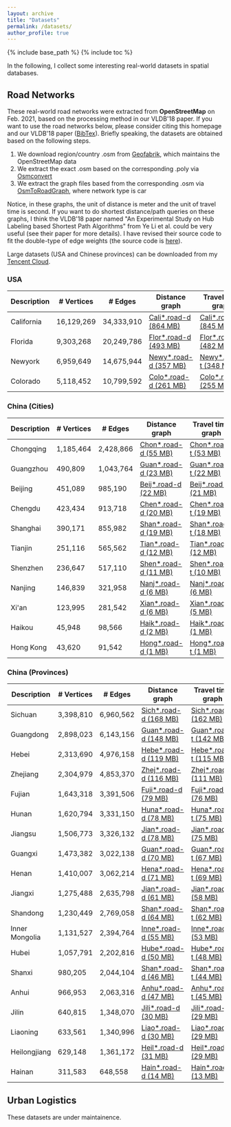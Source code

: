 ```yaml
---
layout: archive
title: "Datasets"
permalink: /datasets/
author_profile: true
---
```


{% include base_path %}
{% include toc %}

In the following, I collect some interesting real-world datasets in spatial databases.

## Road Networks
These real-world road networks were extracted from **OpenStreetMap** on Feb. 2021, based on the processing method in our VLDB'18 paper.
If you want to use the road networks below, please consider citing this homepage and our VLDB'18 paper ([BibTex](https://dblp.uni-trier.de/rec/journals/pvldb/TongZZCYX18.html?view=bibtex)).
Briefly speaking, the datasets are obtained based on the following steps.

1. We download region/country .osm from [Geofabrik](http://download.geofabrik.de/index.html), which maintains the OpenStreetMap data
2. We extract the exact .osm based on the corresponding .poly via [Osmconvert](https://wiki.openstreetmap.org/wiki/Osmconvert)
3. We extract the graph files based from the corresponding .osm via [OsmToRoadGraph](https://github.com/AndGem/OsmToRoadGraph), where network type is car

Notice, in these graphs, the unit of distance is meter and the unit of travel time is second.
If you want to do shortest distance/path queries on these graphs, I think the VLDB'18 paper named "An Experimental Study on Hub Labeling based Shortest Path Algorithms" from Ye Li et al. could be very useful (see their paper for more details).
I have revised their source code to fit the double-type of edge weights (the source code is [here](https://github.com/BUAA-BDA/sspexp_clone)).
 
Large datasets (USA and Chinese provinces) can be downloaded from my [Tencent Cloud](https://share.weiyun.com/70dwzVOX).
 
### USA 
 
| Description      | # Vertices | # Edges | Distance graph | Travel time graph | Coordinates |
| --------         | ---------- | ------- | -------------- | ----------------- | ----------- |
| California | 16,129,269 | 34,333,910 | [Cali*.road-d (864 MB)](https://github.com/yzengal/RoadNetwork-USA-Part2/blob/main/California.road-d.tar.gz) | [Cali*.road-t (845 MB)](https://github.com/yzengal/RoadNetwork-USA-Part2/blob/main/California.road-t.tar.gz) | [Cali*.co (338 MB)](https://github.com/yzengal/RoadNetwork-USA-Part2/blob/main/California.co.tar.gz) |
| Florida | 9,303,268 | 20,249,786 | [Flor*.road-d (493 MB)](https://github.com/yzengal/RoadNetwork-USA/blob/main/Florida.road-d.tar.gz) | [Flor*.road-t (482 MB)](https://github.com/yzengal/RoadNetwork-USA/blob/main/Florida.road-t.tar.gz) | [Flor*.co (186 MB)](https://github.com/yzengal/RoadNetwork-USA/blob/main/Florida.co.tar.gz) |
| Newyork | 6,959,649 | 14,675,944 | [Newy*.road-d (357 MB)](https://github.com/yzengal/RoadNetwork-USA/blob/main/Newyork.road-d.tar.gz) | [Newy*.road-t (348 MB)](https://github.com/yzengal/RoadNetwork-USA/blob/main/Newyork.road-t.tar.gz) | [Newy*.co (139 MB)](https://github.com/yzengal/RoadNetwork-USA/blob/main/Newyork.co.tar.gz) |
| Colorado | 5,118,452 | 10,799,592 | [Colo*.road-d (261 MB)](https://github.com/yzengal/RoadNetwork-USA/blob/main/Colorado.road-d.tar.gz) | [Colo*.road-t (255 MB)](https://github.com/yzengal/RoadNetwork-USA/blob/main/Colorado.road-t.tar.gz) | [Colo*.co (107 MB)](https://github.com/yzengal/RoadNetwork-USA/blob/main/Colorado.co.tar.gz) |

### China (Cities)
 
| Description      | # Vertices | # Edges | Distance graph | Travel time graph | Coordinates |
| --------         | ---------- | ------- | -------------- | ----------------- | ----------- |
| Chongqing | 1,185,464 | 2,428,866 | [Chon*.road-d (55 MB)](https://github.com/yzengal/RoadNetwork-China-City/blob/main/Chongqing.road-d.tar.gz) | [Chon*.road-t (53 MB)](https://github.com/yzengal/RoadNetwork-China-City/blob/main/Chongqing.road-t.tar.gz) | [Chon*.co (23 MB)](https://github.com/yzengal/RoadNetwork-China-City/blob/main/Chongqing.co.tar.gz) |
| Guangzhou | 490,809 | 1,043,764 | [Guan*.road-d (23 MB)](https://github.com/yzengal/RoadNetwork-China-City/blob/main/Guangzhou.road-d.tar.gz) | [Guan*.road-t (22 MB)](https://github.com/yzengal/RoadNetwork-China-City/blob/main/Guangzhou.road-t.tar.gz) | [Guan*.co (9 MB)](https://github.com/yzengal/RoadNetwork-China-City/blob/main/Guangzhou.co.tar.gz) |
| Beijing | 451,089 | 985,190 | [Beij*.road-d (22 MB)](https://github.com/yzengal/RoadNetwork-China-City/blob/main/Beijing.road-d.tar.gz) | [Beij*.road-t (21 MB)](https://github.com/yzengal/RoadNetwork-China-City/blob/main/Beijing.road-t.tar.gz) | [Beij*.co (9 MB)](https://github.com/yzengal/RoadNetwork-China-City/blob/main/Beijing.co.tar.gz) |
| Chengdu | 423,434 | 913,718 | [Chen*.road-d (20 MB)](https://github.com/yzengal/RoadNetwork-China-City/blob/main/Chengdu.road-d.tar.gz) | [Chen*.road-t (19 MB)](https://github.com/yzengal/RoadNetwork-China-City/blob/main/Chengdu.road-t.tar.gz) | [Chen*.co (8 MB)](https://github.com/yzengal/RoadNetwork-China-City/blob/main/Chengdu.co.tar.gz) |
| Shanghai | 390,171 | 855,982 | [Shan*.road-d (19 MB)](https://github.com/yzengal/RoadNetwork-China-City/blob/main/Shanghai.road-d.tar.gz) | [Shan*.road-t (18 MB)](https://github.com/yzengal/RoadNetwork-China-City/blob/main/Shanghai.road-t.tar.gz) | [Shan*.co (7 MB)](https://github.com/yzengal/RoadNetwork-China-City/blob/main/Shanghai.co.tar.gz) |
| Tianjin | 251,116 | 565,562 | [Tian*.road-d (12 MB)](https://github.com/yzengal/RoadNetwork-China-City/blob/main/Tianjin.road-d.tar.gz) | [Tian*.road-t (12 MB)](https://github.com/yzengal/RoadNetwork-China-City/blob/main/Tianjin.road-t.tar.gz) | [Tian*.co (5 MB)](https://github.com/yzengal/RoadNetwork-China-City/blob/main/Tianjin.co.tar.gz) |
| Shenzhen | 236,647 | 517,110 | [Shen*.road-d (11 MB)](https://github.com/yzengal/RoadNetwork-China-City/blob/main/Shenzhen.road-d.tar.gz) | [Shen*.road-t (10 MB)](https://github.com/yzengal/RoadNetwork-China-City/blob/main/Shenzhen.road-t.tar.gz) | [Shen*.co (4 MB)](https://github.com/yzengal/RoadNetwork-China-City/blob/main/Shenzhen.co.tar.gz) |
| Nanjing | 146,839 | 321,958 | [Nanj*.road-d (6 MB)](https://github.com/yzengal/RoadNetwork-China-City/blob/main/Nanjing.road-d.tar.gz) | [Nanj*.road-t (6 MB)](https://github.com/yzengal/RoadNetwork-China-City/blob/main/Nanjing.road-t.tar.gz) | [Nanj*.co (2 MB)](https://github.com/yzengal/RoadNetwork-China-City/blob/main/Nanjing.co.tar.gz) |
| Xi'an | 123,995 | 281,542 | [Xian*.road-d (6 MB)](https://github.com/yzengal/RoadNetwork-China-City/blob/main/Xian.road-d.tar.gz) | [Xian*.road-t (5 MB)](https://github.com/yzengal/RoadNetwork-China-City/blob/main/Xian.road-t.tar.gz) | [Xian*.co (2 MB)](https://github.com/yzengal/RoadNetwork-China-City/blob/main/Xian.co.tar.gz) |
| Haikou | 45,948 | 98,566 | [Haik*.road-d (2 MB)](https://github.com/yzengal/RoadNetwork-China-City/blob/main/Haikou.road-d.tar.gz) | [Haik*.road-t (1 MB)](https://github.com/yzengal/RoadNetwork-China-City/blob/main/Haikou.road-t.tar.gz) | [Haik*.co (1 MB)](https://github.com/yzengal/RoadNetwork-China-City/blob/main/Haikou.co.tar.gz) |
| Hong Kong | 43,620 | 91,542 | [Hong*.road-d (1 MB)](https://github.com/yzengal/RoadNetwork-China-City/blob/main/Hongkong.road-d.tar.gz) | [Hong*.road-t (1 MB)](https://github.com/yzengal/RoadNetwork-China-City/blob/main/Hongkong.road-t.tar.gz) | [Hong*.co (1 MB)](https://github.com/yzengal/RoadNetwork-China-City/blob/main/Hongkong.co.tar.gz) |

### China (Provinces)

| Description      | # Vertices | # Edges | Distance graph | Travel time graph | Coordinates |
| --------         | ---------- | ------- | -------------- | ----------------- | ----------- |
| Sichuan | 3,398,810 | 6,960,562 | [Sich*.road-d (168 MB)](https://github.com/yzengal/RoadNetwork-China-Province-Part2/blob/main/Sichuan.road-d.tar.gz) | [Sich*.road-t (162 MB)](https://github.com/yzengal/RoadNetwork-China-Province-Part2/blob/main/Sichuan.road-t.tar.gz) | [Sich*.co (67 MB)](https://github.com/yzengal/RoadNetwork-China-Province-Part2/blob/main/Sichuan.co.tar.gz) |
| Guangdong | 2,898,023 | 6,143,156 | [Guan*.road-d (148 MB)](https://github.com/yzengal/RoadNetwork-China-Province/blob/main/Guangdong.road-d.tar.gz) | [Guan*.road-t (142 MB)](https://github.com/yzengal/RoadNetwork-China-Province/blob/main/Guangdong.road-t.tar.gz) | [Guan*.co (58 MB)](https://github.com/yzengal/RoadNetwork-China-Province/blob/main/Guangdong.co.tar.gz) |
| Hebei | 2,313,690 | 4,976,158 | [Hebe*.road-d (119 MB)](https://github.com/yzengal/RoadNetwork-China-Province/blob/main/Hebei.road-d.tar.gz) | [Hebe*.road-t (115 MB)](https://github.com/yzengal/RoadNetwork-China-Province/blob/main/Hebei.road-t.tar.gz) | [Hebe*.co (46 MB)](https://github.com/yzengal/RoadNetwork-China-Province/blob/main/Hebei.co.tar.gz) |
| Zhejiang | 2,304,979 | 4,853,370 | [Zhej*.road-d (116 MB)](https://github.com/yzengal/RoadNetwork-China-Province/blob/main/Zhejiang.road-d.tar.gz) | [Zhej*.road-t (111 MB)](https://github.com/yzengal/RoadNetwork-China-Province/blob/main/Zhejiang.road-t.tar.gz) | [Zhej*.co (46 MB)](https://github.com/yzengal/RoadNetwork-China-Province/blob/main/Zhejiang.co.tar.gz) |
| Fujian | 1,643,318 | 3,391,506 | [Fuji*.road-d (79 MB)](https://github.com/yzengal/RoadNetwork-China-Province/blob/main/Fujian.road-d.tar.gz) | [Fuji*.road-t (76 MB)](https://github.com/yzengal/RoadNetwork-China-Province/blob/main/Fujian.road-t.tar.gz) | [Fuji*.co (32 MB)](https://github.com/yzengal/RoadNetwork-China-Province/blob/main/Fujian.co.tar.gz) |
| Hunan | 1,620,794 | 3,331,150 | [Huna*.road-d (78 MB)](https://github.com/yzengal/RoadNetwork-China-Province/blob/main/Hunan.road-d.tar.gz) | [Huna*.road-t (75 MB)](https://github.com/yzengal/RoadNetwork-China-Province/blob/main/Hunan.road-t.tar.gz) | [Huna*.co (32 MB)](https://github.com/yzengal/RoadNetwork-China-Province/blob/main/Hunan.co.tar.gz) |
| Jiangsu | 1,506,773 | 3,326,132 | [Jian*.road-d (78 MB)](https://github.com/yzengal/RoadNetwork-China-Province/blob/main/Jiangsu.road-d.tar.gz) | [Jian*.road-t (75 MB)](https://github.com/yzengal/RoadNetwork-China-Province/blob/main/Jiangsu.road-t.tar.gz) | [Jian*.co (30 MB)](https://github.com/yzengal/RoadNetwork-China-Province/blob/main/Jiangsu.co.tar.gz) |
| Guangxi | 1,473,382 | 3,022,138 | [Guan*.road-d (70 MB)](https://github.com/yzengal/RoadNetwork-China-Province/blob/main/Guangxi.road-d.tar.gz) | [Guan*.road-t (67 MB)](https://github.com/yzengal/RoadNetwork-China-Province/blob/main/Guangxi.road-t.tar.gz) | [Guan*.co (29 MB)](https://github.com/yzengal/RoadNetwork-China-Province/blob/main/Guangxi.co.tar.gz) |
| Henan | 1,410,007 | 3,062,214 | [Hena*.road-d (71 MB)](https://github.com/yzengal/RoadNetwork-China-Province/blob/main/Henan.road-d.tar.gz) | [Hena*.road-t (69 MB)](https://github.com/yzengal/RoadNetwork-China-Province/blob/main/Henan.road-t.tar.gz) | [Hena*.co (28 MB)](https://github.com/yzengal/RoadNetwork-China-Province/blob/main/Henan.co.tar.gz) |
| Jiangxi | 1,275,488 | 2,635,798 | [Jian*.road-d (61 MB)](https://github.com/yzengal/RoadNetwork-China-Province/blob/main/Jiangxi.road-d.tar.gz) | [Jian*.road-t (58 MB)](https://github.com/yzengal/RoadNetwork-China-Province/blob/main/Jiangxi.road-t.tar.gz) | [Jian*.co (25 MB)](https://github.com/yzengal/RoadNetwork-China-Province/blob/main/Jiangxi.co.tar.gz) |
| Shandong | 1,230,449 | 2,769,058 | [Shan*.road-d (64 MB)](https://github.com/yzengal/RoadNetwork-China-Province/blob/main/Shandong.road-d.tar.gz) | [Shan*.road-t (62 MB)](https://github.com/yzengal/RoadNetwork-China-Province/blob/main/Shandong.road-t.tar.gz) | [Shan*.co (24 MB)](https://github.com/yzengal/RoadNetwork-China-Province/blob/main/Shandong.co.tar.gz) |
| Inner Mongolia | 1,131,527 | 2,394,764 | [Inne*.road-d (55 MB)](https://github.com/yzengal/RoadNetwork-China-Province/blob/main/InnerMongolia.road-d.tar.gz) | [Inne*.road-t (53 MB)](https://github.com/yzengal/RoadNetwork-China-Province/blob/main/InnerMongolia.road-t.tar.gz) | [Inne*.co (22 MB)](https://github.com/yzengal/RoadNetwork-China-Province/blob/main/InnerMongolia.co.tar.gz) |
| Hubei | 1,057,791 | 2,202,816 | [Hube*.road-d (50 MB)](https://github.com/yzengal/RoadNetwork-China-Province/blob/main/Hubei.road-d.tar.gz) | [Hube*.road-t (48 MB)](https://github.com/yzengal/RoadNetwork-China-Province/blob/main/Hubei.road-t.tar.gz) | [Hube*.co (21 MB)](https://github.com/yzengal/RoadNetwork-China-Province/blob/main/Hubei.co.tar.gz) |
| Shanxi | 980,205 | 2,044,104 | [Shan*.road-d (46 MB)](https://github.com/yzengal/RoadNetwork-China-Province/blob/main/Shanxi.road-d.tar.gz) | [Shan*.road-t (44 MB)](https://github.com/yzengal/RoadNetwork-China-Province/blob/main/Shanxi.road-t.tar.gz) | [Shan*.co (19 MB)](https://github.com/yzengal/RoadNetwork-China-Province/blob/main/Shanxi.co.tar.gz) |
| Anhui | 966,953 | 2,063,316 | [Anhu*.road-d (47 MB)](https://github.com/yzengal/RoadNetwork-China-Province/blob/main/Anhui.road-d.tar.gz) | [Anhu*.road-t (45 MB)](https://github.com/yzengal/RoadNetwork-China-Province/blob/main/Anhui.road-t.tar.gz) | [Anhu*.co (19 MB)](https://github.com/yzengal/RoadNetwork-China-Province/blob/main/Anhui.co.tar.gz) |
| Jilin | 640,815 | 1,348,070 | [Jili*.road-d (30 MB)](https://github.com/yzengal/RoadNetwork-China-Province/blob/main/Jilin.road-d.tar.gz) | [Jili*.road-t (29 MB)](https://github.com/yzengal/RoadNetwork-China-Province/blob/main/Jilin.road-t.tar.gz) | [Jili*.co (12 MB)](https://github.com/yzengal/RoadNetwork-China-Province/blob/main/Jilin.co.tar.gz) |
| Liaoning | 633,561 | 1,340,996 | [Liao*.road-d (30 MB)](https://github.com/yzengal/RoadNetwork-China-Province/blob/main/Liaoning.road-d.tar.gz) | [Liao*.road-t (29 MB)](https://github.com/yzengal/RoadNetwork-China-Province/blob/main/Liaoning.road-t.tar.gz) | [Liao*.co (12 MB)](https://github.com/yzengal/RoadNetwork-China-Province/blob/main/Liaoning.co.tar.gz) |
| Heilongjiang | 629,148 | 1,361,172 | [Heil*.road-d (31 MB)](https://github.com/yzengal/RoadNetwork-China-Province/blob/main/Heilongjiang.road-d.tar.gz) | [Heil*.road-t (29 MB)](https://github.com/yzengal/RoadNetwork-China-Province/blob/main/Heilongjiang.road-t.tar.gz) | [Heil*.co (12 MB)](https://github.com/yzengal/RoadNetwork-China-Province/blob/main/Heilongjiang.co.tar.gz) |
| Hainan | 311,583 | 648,558 | [Hain*.road-d (14 MB)](https://github.com/yzengal/RoadNetwork-China-Province/blob/main/Hainan.road-d.tar.gz) | [Hain*.road-t (13 MB)](https://github.com/yzengal/RoadNetwork-China-Province/blob/main/Hainan.road-t.tar.gz) | [Hain*.co (6 MB)](https://github.com/yzengal/RoadNetwork-China-Province/blob/main/Hainan.co.tar.gz) |


## Urban Logistics

These datasets are under maintainence.
